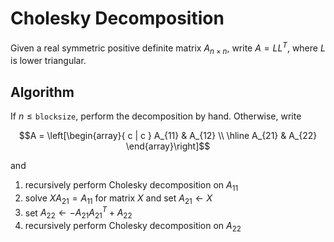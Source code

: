 # Cholesky Decomposition

Given a real symmetric positive definite matrix $A_{n\times n}$, write $A = LL^T$, where $L$ is lower triangular. 

## Algorithm

If $n \leq \texttt{blocksize}$, perform the decomposition by hand. Otherwise, write

$$A = \left[\begin{array}{ c | c }
    A_{11} & A_{12} \\
    \hline
    A_{21} & A_{22}
  \end{array}\right]$$

and

1) recursively perform Cholesky decomposition on $A_{11}$
2) solve $XA_{21} = A_{11}$ for matrix $X$ and set $A_{21} \gets X$
3) set $A_{22} \gets -A_{21}A_{21}^T + A_{22}$
4) recursively perform Cholesky decomposition on $A_{22}$